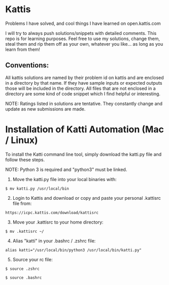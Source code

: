 # Kattis
Problems I have solved, and cool things I have learned on open.kattis.com 

I will try to always push solutions/snippets with detailed comments. This repo is for learning purposes. Feel free to use my solutions, 
change them, steal them and rip them off as your own, whatever you like... as long as you learn from them!

## Conventions:
All kattis solutions are named by their problem id on kattis and are enclosed in a directory by that name. If they have sample inputs
or expected outputs those will be included in the directory. All files that are not enclosed in a directory are some kind of code
snippet which I find helpful or interesting.

NOTE: Ratings listed in solutions are tentative. They constantly change and update as new submissions are made.

# Installation of Katti Automation (Mac / Linux)

To install the Katti command line tool, simply download the katti.py file  and follow these steps.

NOTE: Python 3 is required and "python3" must be linked.

1. Move the katti.py file into your local binaries with:
```
$ mv katti.py /usr/local/bin
```
2. Login to Kattis and download or copy and paste your personal .kattisrc file from:
```
https://icpc.kattis.com/download/kattisrc
```
3. Move your .kattisrc to your home directory:
```
$ mv .kattisrc ~/
```
4. Alias "katti" in your .bashrc / .zshrc file:
```
alias katti="/usr/local/bin/python3 /usr/local/bin/katti.py"
```
5. Source your rc file:
```
$ source .zshrc
```
```
$ source .bashrc
```
